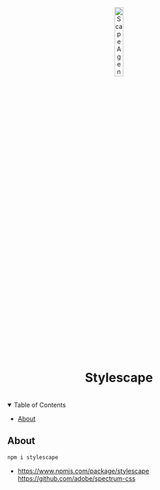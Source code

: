 <p align="center">
    <img src="https://scape-agency.github.io/.assets/image/logo/scape_agency-logo_dark.jpg" width="20%" height="20%" alt="Scape Agency Logo">
</p>
<h1 align='center' style='border-bottom: none;'>Stylescape</h1>


<br/>
<details open="open">
<summary>Table of Contents</summary>

- [About](#about)

</details>



## About


```sh
npm i stylescape
```

- https://www.npmjs.com/package/stylescape
https://github.com/adobe/spectrum-css